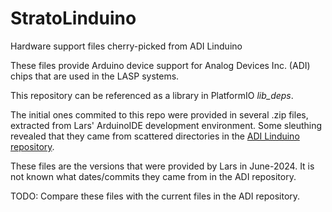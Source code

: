 # StratoLinduino
Hardware support files cherry-picked from ADI Linduino

These files provide Arduino device support for Analog
Devices Inc. (ADI) chips that are used in the LASP systems.

This repository can be referenced as a library
in PlatformIO *lib_deps*.

The initial ones commited to this repo were provided
in several .zip files, extracted from Lars' ArduinoIDE
development environment. Some sleuthing revealed that 
they came from scattered directories in the 
[ADI Linduino repository](https://github.com/analogdevicesinc/Linduino.git).

These files are the versions that were provided by
Lars in June-2024. It is not known what dates/commits 
they came from in the ADI repository. 

TODO: Compare these files with the current files in the
ADI repository.



